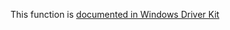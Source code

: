 This function is [documented in Windows Driver Kit](https://learn.microsoft.com/en-us/windows-hardware/drivers/ddi/wdm/nf-wdm-rtlclearallbits)
